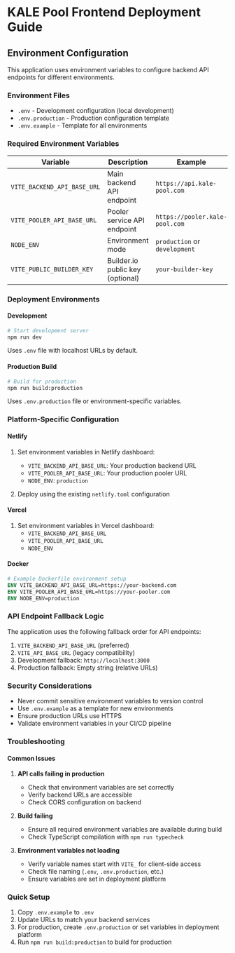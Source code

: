 # KALE Pool Frontend Deployment Guide

## Environment Configuration

This application uses environment variables to configure backend API endpoints for different environments.

### Environment Files

- `.env` - Development configuration (local development)
- `.env.production` - Production configuration template
- `.env.example` - Template for all environments

### Required Environment Variables

| Variable | Description | Example |
|----------|-------------|---------|
| `VITE_BACKEND_API_BASE_URL` | Main backend API endpoint | `https://api.kale-pool.com` |
| `VITE_POOLER_API_BASE_URL` | Pooler service API endpoint | `https://pooler.kale-pool.com` |
| `NODE_ENV` | Environment mode | `production` or `development` |
| `VITE_PUBLIC_BUILDER_KEY` | Builder.io public key (optional) | `your-builder-key` |

### Deployment Environments

#### Development
```bash
# Start development server
npm run dev
```
Uses `.env` file with localhost URLs by default.

#### Production Build
```bash
# Build for production
npm run build:production
```
Uses `.env.production` file or environment-specific variables.

### Platform-Specific Configuration

#### Netlify
1. Set environment variables in Netlify dashboard:
   - `VITE_BACKEND_API_BASE_URL`: Your production backend URL
   - `VITE_POOLER_API_BASE_URL`: Your production pooler URL
   - `NODE_ENV`: `production`

2. Deploy using the existing `netlify.toml` configuration

#### Vercel
1. Set environment variables in Vercel dashboard:
   - `VITE_BACKEND_API_BASE_URL`
   - `VITE_POOLER_API_BASE_URL`
   - `NODE_ENV`

#### Docker
```dockerfile
# Example Dockerfile environment setup
ENV VITE_BACKEND_API_BASE_URL=https://your-backend.com
ENV VITE_POOLER_API_BASE_URL=https://your-pooler.com
ENV NODE_ENV=production
```

### API Endpoint Fallback Logic

The application uses the following fallback order for API endpoints:

1. `VITE_BACKEND_API_BASE_URL` (preferred)
2. `VITE_API_BASE_URL` (legacy compatibility)
3. Development fallback: `http://localhost:3000`
4. Production fallback: Empty string (relative URLs)

### Security Considerations

- Never commit sensitive environment variables to version control
- Use `.env.example` as a template for new environments
- Ensure production URLs use HTTPS
- Validate environment variables in your CI/CD pipeline

### Troubleshooting

#### Common Issues

1. **API calls failing in production**
   - Check that environment variables are set correctly
   - Verify backend URLs are accessible
   - Check CORS configuration on backend

2. **Build failing**
   - Ensure all required environment variables are available during build
   - Check TypeScript compilation with `npm run typecheck`

3. **Environment variables not loading**
   - Verify variable names start with `VITE_` for client-side access
   - Check file naming (`.env`, `.env.production`, etc.)
   - Ensure variables are set in deployment platform

### Quick Setup

1. Copy `.env.example` to `.env`
2. Update URLs to match your backend services
3. For production, create `.env.production` or set variables in deployment platform
4. Run `npm run build:production` to build for production
